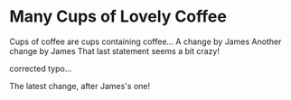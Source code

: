Many Cups of Lovely Coffee
==============

Cups of coffee are cups containing coffee...
 A change by James
Another change by James
That last statement seems a bit crazy!

corrected typo...

The latest change, after James's one!
